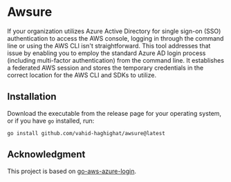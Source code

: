 # Awsure

If your organization utilizes Azure Active Directory for single sign-on (SSO) authentication to access the AWS console, 
logging in through the command line or using the AWS CLI isn't straightforward. This tool addresses that issue by enabling 
you to employ the standard Azure AD login process (including multi-factor authentication) from the command line. 
It establishes a federated AWS session and stores the temporary credentials in the correct location for the AWS CLI and SDKs to utilize. 

## Installation

Download the executable from the release page for your operating system, or if you have `go` installed, run:
```shell
go install github.com/vahid-haghighat/awsure@latest
```

## Acknowledgment
This project is based on [go-aws-azure-login](https://github.com/luneo7/go-aws-azure-login).
